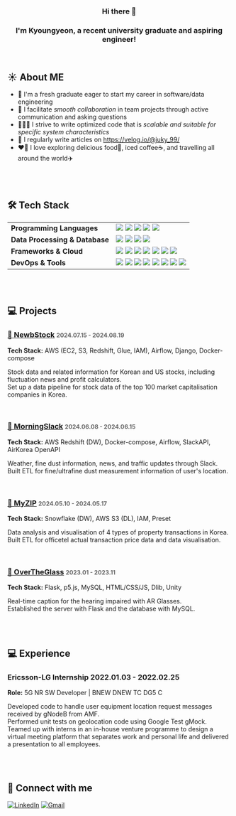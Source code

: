 <h3 align="center">Hi there 👋</h3>
<h3 align="center"> I'm Kyoungyeon, a recent university graduate and aspiring engineer! </h3> 
  

<br>

## ☀️ About ME
- 📌 I'm a fresh graduate eager to start my career in software/data engineering
- 🤝 I facilitate *smooth collaboration* in team projects through active communication and asking questions
- 👩🏻‍💻 I strive to write optimized code that is *scalable and suitable for specific system characteristics*
- 📝 I regularly write articles on https://velog.io/@juky_99/
- ❤️‍🔥 I love exploring delicious food🍕, iced coffee☕️, and travelling all around the world✈️

<br>
<br>

## 🛠 Tech Stack
<table>
  <tr>
    <td><b>Programming Languages</b></td>
    <td>
      <img src="https://img.shields.io/badge/Python-3776AB?style=for-the-badge&logo=python&logoColor=white"/>
      <img src="https://img.shields.io/badge/SQL-4479A1?style=for-the-badge&logo=postgresql&logoColor=white"/>
      <img src="https://img.shields.io/badge/Java-007396?style=for-the-badge&logo=java&logoColor=white"/>
      <img src="https://img.shields.io/badge/JavaScript-F7DF1E?style=for-the-badge&logo=javascript&logoColor=black"/>
      <img src="https://img.shields.io/badge/C-A8B9CC?style=for-the-badge&logo=c&logoColor=black"/>
    </td>
  </tr>
  <tr>
    <td><b>Data Processing & Database</b></td>
    <td>
      <img src="https://img.shields.io/badge/Apache%20Airflow-017CEE?style=for-the-badge&logo=apache-airflow&logoColor=white"/>
      <img src="https://img.shields.io/badge/Apache%20Spark-E25A1C?style=for-the-badge&logo=apachespark&logoColor=white"/>
      <img src="https://img.shields.io/badge/MySQL-4479A1?style=for-the-badge&logo=mysql&logoColor=white"/>
      <img src="https://img.shields.io/badge/PostgreSQL-336791?style=for-the-badge&logo=postgresql&logoColor=white"/>
    </td>
  </tr>
  <tr>
    <td><b>Frameworks & Cloud</b></td>
    <td>
      <img src="https://img.shields.io/badge/Django-092E20?style=for-the-badge&logo=django&logoColor=white"/>
      <img src="https://img.shields.io/badge/Flask-000000?style=for-the-badge&logo=flask&logoColor=white"/>
      <img src="https://img.shields.io/badge/AWS%20EC2-FF9900?style=for-the-badge&logo=amazon-ec2&logoColor=white"/>
      <img src="https://img.shields.io/badge/AWS%20S3-569A31?style=for-the-badge&logo=amazon-s3&logoColor=white"/>
      <img src="https://img.shields.io/badge/AWS%20Redshift-8C4FFF?style=for-the-badge&logo=amazon-redshift&logoColor=white"/>
      <img src="https://img.shields.io/badge/AWS%20Glue-FF9900?style=for-the-badge&logo=awsglue&logoColor=white"/>
      <img src="https://img.shields.io/badge/AWS%20IAM-FF9900?style=for-the-badge&logo=amazon-iam&logoColor=white"/>
    </td>
    </td>
  </tr>
  <tr>
    <td><b>DevOps & Tools</b></td>
    <td>
      <img src="https://img.shields.io/badge/GitHub-181717?style=for-the-badge&logo=github&logoColor=white"/>
      <img src="https://img.shields.io/badge/GitHub%20Actions-2088FF?style=for-the-badge&logo=github-actions&logoColor=white"/>
      <img src="https://img.shields.io/badge/Docker-2496ED?style=for-the-badge&logo=docker&logoColor=white"/>
      <img src="https://img.shields.io/badge/Linux-FCC624?style=for-the-badge&logo=linux&logoColor=black"/>
      <img src="https://img.shields.io/badge/Figma-F24E1E?style=for-the-badge&logo=figma&logoColor=white"/>
      <img src="https://img.shields.io/badge/Preset-FF4B4B?style=for-the-badge&logo=preset&logoColor=white"/>
      <img src="https://img.shields.io/badge/Notion-000000?style=for-the-badge&logo=notion&logoColor=white"/>
      <img src="https://img.shields.io/badge/Slack-4A154B?style=for-the-badge&logo=slack&logoColor=white"/>
    </td>
  </tr>
</table>

<!--
## 🛠 Tech Stack
#### Data 
![SQL](https://img.shields.io/badge/SQL-4479A1?style=for-the-badge&logo=sql&logoColor=white)
![Airflow](https://img.shields.io/badge/Apache%20Airflow-017CEE?style=for-the-badge&logo=apache-airflow&logoColor=white)
![Spark](https://img.shields.io/badge/Apache%20Spark-E25A1C?style=for-the-badge&logo=apachespark&logoColor=white)
![Kafka](https://img.shields.io/badge/Apache%20Kafka-231F20?style=for-the-badge&logo=apachekafka&logoColor=white)
![AWS RedShift](https://img.shields.io/badge/AWS%20RedShift-8C4FFF?style=for-the-badge&logo=amazon-redshift&logoColor=white)
![Snowflake](https://img.shields.io/badge/Snowflake-29B5E8?style=for-the-badge&logo=snowflake&logoColor=white)

#### Front-End
![HTML](https://img.shields.io/badge/HTML5-E34F26?style=for-the-badge&logo=html5&logoColor=white)
![CSS](https://img.shields.io/badge/CSS3-1572B6?style=for-the-badge&logo=css3&logoColor=white)
![JavaScript](https://img.shields.io/badge/JavaScript-F7DF1E?style=for-the-badge&logo=javascript&logoColor=black)

#### Back-End
![Django](https://img.shields.io/badge/Django-092E20?style=for-the-badge&logo=django&logoColor=white)
![Flask](https://img.shields.io/badge/Flask-000000?style=for-the-badge&logo=flask&logoColor=white)
![AWS S3](https://img.shields.io/badge/AWS%20S3-569A31?style=for-the-badge&logo=amazons3&logoColor=white)
![Spring Boot](https://img.shields.io/badge/Spring%20Boot-6DB33F?style=for-the-badge&logo=spring-boot&logoColor=white)

#### Database
![MySQL](https://img.shields.io/badge/MySQL-4479A1?style=for-the-badge&logo=mysql&logoColor=white)
![PostgreSQL](https://img.shields.io/badge/PostgreSQL-336791?style=for-the-badge&logo=postgresql&logoColor=white)

#### DevOps & Tool
![Git](https://img.shields.io/badge/Git-F05032?style=for-the-badge&logo=git&logoColor=white)
![AWS EC2](https://img.shields.io/badge/AWS%20EC2-FF9900?style=for-the-badge&logo=amazonec2&logoColor=white)
![Docker](https://img.shields.io/badge/Docker-2496ED?style=for-the-badge&logo=docker&logoColor=white)
![Kubernetes](https://img.shields.io/badge/Kubernetes-326CE5?style=for-the-badge&logo=kubernetes&logoColor=white)
![Linux](https://img.shields.io/badge/Linux-FCC624?style=for-the-badge&logo=linux&logoColor=black)
![Figma](https://img.shields.io/badge/Figma-F24E1E?style=for-the-badge&logo=figma&logoColor=white)
![Preset](https://img.shields.io/badge/Preset-4D4D4D?style=for-the-badge&logo=preset&logoColor=white)
-->

<br>
<br>


## 💻 Projects
<h3>
  <a href="https://github.com/NewbStock">🔗 NewbStock</a> 
  <span style="font-size: 0.8em; color: #666;">2024.07.15 - 2024.08.19</span>
</h3>

<b>Tech Stack:</b> AWS (EC2, S3, Redshift, Glue, IAM), Airflow, Django, Docker-compose
<p>
  Stock data and related information for Korean and US stocks, including fluctuation news and profit calculators. <br>
  Set up a data pipeline for stock data of the top 100 market capitalisation companies in Korea.
</p>

<br>

<h3>
  <a href="https://github.com/Devcourse-slackBot/slack_bot">🔗 MorningSlack</a> 
  <span style="font-size: 0.8em; color: #666;">2024.06.08 - 2024.06.15</span>
</h3>

<b>Tech Stack:</b> AWS Redshift (DW), Docker-compose, Airflow, SlackAPI, AirKorea OpenAPI
<p>
  Weather, fine dust information, news, and traffic updates through Slack. <br>
  Built ETL for fine/ultrafine dust measurement information of user's location.
</p>


<br>

<h3>
  <a href="https://github.com/my-zip/myzip">🔗 MyZIP</a> 
  <span style="font-size: 0.8em; color: #666;">2024.05.10 - 2024.05.17</span>
</h3>
<p><strong>Tech Stack:</strong> Snowflake (DW), AWS S3 (DL), IAM, Preset</p>
<p>
  Data analysis and visualisation of 4 types of property transactions in Korea.<br> 
  Built ETL for officetel actual transaction price data and data visualisation.
</p>

<br>
<h3>
  <a href="https://github.com/Over-The-Glass">🔗 OverTheGlass</a> 
  <span style="font-size: 0.8em; color: #666;">2023.01 - 2023.11</span>
</h3>
<p><strong>Tech Stack:</strong> Flask, p5.js, MySQL, HTML/CSS/JS, Dlib, Unity</p>
<p>
  Real-time caption for the hearing impaired with AR Glasses.<br>
  Established the server with Flask and the database with MySQL.
</p>


<br>
<br>

## 💻 Experience
<h3> Ericsson-LG Internship 2022.01.03 - 2022.02.25 </h3>
<p><strong>Role:</strong> 5G NR SW Developer | BNEW DNEW TC DG5 C<br></p>
<p>
  Developed code to handle user equipment location request messages received by gNodeB from AMF. <br> 
  Performed unit tests on geolocation code using Google Test gMock. <br>
  Teamed up with interns in an in-house venture programme to design a virtual meeting platform that separates work and personal life and delivered a presentation to all employees.
</p>


<!--
## 📊 Github Stat
[![Kyoungyeon's GitHub stats](https://github-readme-stats.vercel.app/api?username=Kyoung-yeon99)](https://github.com/Kyoung-yeon99/github-readme-stats)
-->
<br>
<br>

## 🙌 Connect with me
[![LinkedIn](https://img.shields.io/badge/LinkedIn-0077B5?style=for-the-badge&logo=linkedin&logoColor=white)](https://www.linkedin.com/in/kyoungyeon-ju-279706221/)
[![Gmail](https://img.shields.io/badge/Gmail-D14836?style=for-the-badge&logo=gmail&logoColor=white)](mailto:jky72099@gmail.com)




<!--
**Kyoung-yeon99/Kyoung-yeon99** is a ✨ _special_ ✨ repository because its `README.md` (this file) appears on your GitHub profile.

Here are some ideas to get you started:

- 🔭 I’m currently working on ...
- 🌱 I’m currently learning ...
- 👯 I’m looking to collaborate on ...
- 🤔 I’m looking for help with ...
- 💬 Ask me about ...
- 📫 How to reach me: ...
- 😄 Pronouns: ...
- ⚡ Fun fact: ...
-->

